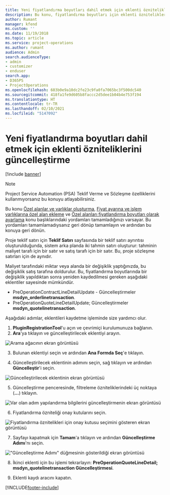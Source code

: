 ```yaml
---
title: Yeni fiyatlandırma boyutları dahil etmek için eklenti özniteliklerini güncelleştirme
description: Bu konu, fiyatlandırma boyutları için eklenti özniteliklerini güncelleştirme hakkında bilgi sağlar.
author: Rumant
manager: kfend
ms.custom: ''
ms.date: 11/19/2018
ms.topic: article
ms.service: project-operations
ms.author: rumant
audience: Admin
search.audienceType:
- admin
- customizer
- enduser
search.app:
- D365PS
- ProjectOperations
ms.openlocfilehash: 603b0e9a10dc2fe23c9fa0fa7065bc3f500dc540
ms.sourcegitcommit: 418fa1fe9d605b8faccc2d5dee1b04b4e753f194
ms.translationtype: HT
ms.contentlocale: tr-TR
ms.lasthandoff: 02/10/2021
ms.locfileid: "5147092"
---
```

# <a name="update-plug-in-attributes-to-include-new-pricing-dimensions"></a>Yeni fiyatlandırma boyutları dahil etmek için eklenti özniteliklerini güncelleştirme

[!include [banner](../includes/psa-now-project-operations.md)]

> [!NOTE]
> Project Service Automation (PSA) Teklif Verme ve Sözleşme özelliklerini kullanmıyorsanız bu konuyu atlayabilirsiniz.

Bu konu [Özel alanlar ve varlıklar oluşturma](create-custom-fields-entities.md), [Fiyat ayarına ve işlem varlıklarına özel alan ekleme](field-references.md) ve [Özel alanları fiyatlandırma boyutları olarak ayarlama](set-up-pricing-dimensions.md) konu başlıklarındaki yordamları tamamladığınızı varsayar. Bu yordamları tamamlamadıysanız geri dönüp tamamlayın ve ardından bu konuya geri dönün.

Proje teklif satırı için **Teklif Satırı** sayfasında bir teklif satırı ayrıntısı oluşturulduğunda, sistem arka planda iki tahmin satırı oluşturur: tahminin maliyet tarafı için bir satır ve satış tarafı için bir satır. Bu, proje sözleşme satırları için de aynıdır.

Maliyet tarafındaki miktar veya alanda bir değişiklik yaptığınızda, bu değişiklik satış tarafına doldurulur. Bu, fiyatlandırma boyutlarında bir değişiklik yapıldıktan sonra yeniden kaydedilmesi gereken aşağıdaki eklentiler sayesinde mümkündür.

- PreOperationContractLineDetailUpdate - Güncelleştirmeler **msdyn_orderlinetransaction**.
- PreOperationQuoteLineDetailUpdate; Güncelleştirmeler **msdyn_quotelinetransaction**.

Aşağıdaki adımlar, eklentileri kaydetme işleminde size yardımcı olur.

1. **PluginRegistrationTool**'u açın ve çevrimiçi kurulumunuza bağlanın.
2. **Ara**'ya tıklayın ve güncelleştirilecek eklentiyi arayın.

 ![Arama ağacının ekran görüntüsü](media/PRT-1.png)

3. Bulunan eklentiyi seçin ve ardından **Ana Formda Seç**'e tıklayın.

4. Güncelleştirilecek eklentinin adımını seçin, sağ tıklayın ve ardından **Güncelleştir**'i seçin.

 ![Güncelleştirilecek eklentinin ekran görüntüsü](media/PRT-2.png)
 
5. Güncelleştirme penceresinde, filtreleme özniteliklerindeki üç noktaya (**...**) tıklayın.

 ![Var olan adım yapılandırma bilgilerini güncelleştirmenin ekran görüntüsü](media/PRT-3.png)
 
6. Fiyatlandırma özniteliği onay kutularını seçin.

 ![Fiyatlandırma öznitelikleri için onay kutusu seçimini gösteren ekran görüntüsü](media/PRT-4.png)

7. Sayfayı kapatmak için **Tamam**'a tıklayın ve ardından **Güncelleştirme Adımı**'nı seçin.

 !["Güncelleştirme Adımı" düğmesinin gösterildiği ekran görüntüsü](media/PRT-5.png)
 
8. İkinci eklenti için bu işlemi tekrarlayın: **PreOperationQuoteLineDetail; msdyn_quotelinetransaction Güncelleştirmesi**.

9. Eklenti kaydı aracını kapatın.



[!INCLUDE[footer-include](../includes/footer-banner.md)]